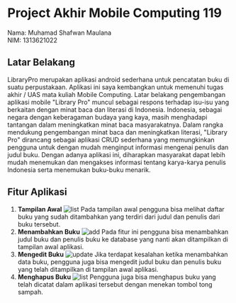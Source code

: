 # Project Akhir Mobile Computing 119

Nama: Muhamad Shafwan Maulana <br>
NIM: 1313621022

## Latar Belakang

LibraryPro merupakan aplikasi android sederhana untuk pencatatan buku di suatu perpustakaan. Aplikasi ini saya kembangkan untuk memenuhi tugas akhir / UAS mata kuliah Mobile Computing. Latar belakang pengembangan aplikasi mobile "Library Pro" muncul sebagai respons terhadap isu-isu yang berkaitan dengan minat baca dan literasi di Indonesia. Indonesia, sebagai negara dengan keberagaman budaya yang kaya, masih menghadapi tantangan dalam meningkatkan minat baca masyarakatnya. Dalam rangka mendukung pengembangan minat baca dan meningkatkan literasi, "Library Pro" dirancang sebagai aplikasi CRUD sederhana yang memungkinkan pengguna untuk dengan mudah menginput informasi mengenai penulis dan judul buku. Dengan adanya aplikasi ini, diharapkan masyarakat dapat lebih mudah menemukan dan mengakses informasi tentang karya-karya penulis Indonesia serta menemukan buku-buku menarik.

## Fitur Aplikasi

1. **Tampilan Awal** ![list](https://github.com/JukJerus/UASMobcom/assets/94906828/6362d854-7ff0-4d0d-b257-070077aa8d15) Pada tampilan awal pengguna bisa melihat daftar buku yang sudah ditambahkan yang terdiri dari judul dan penulis dari buku tersebut. <br>
2. **Menambahkan Buku** ![add](https://github.com/JukJerus/UASMobcom/assets/94906828/4684ecc5-24ee-4f6b-8095-dbebb15fb32d) Pada fitur ini pengguna bisa menambahkan judul buku dan penulis buku ke database yang nanti akan ditampilkan di tampilan awal aplikasi. <br>
3. **Mengedit Buku** ![update](https://github.com/JukJerus/UASMobcom/assets/94906828/95f008f6-2d0d-4d3d-afa0-4d923ede343b) Jika terdapat kesalahan ketika menambahkan data buku, pengguna juga bisa mengedit judul buku dan penulis buku yang telah ditampilkan di tampilan awal aplikasi. <br>
4. **Menghapus Buku** ![list](https://github.com/JukJerus/UASMobcom/assets/94906828/1ca8a563-c1c5-4f37-809d-4e8a854af5b2) Pengguna juga bisa menghapus buku yang telah dicatat dalam aplikasi tersebut dengan menekan tombol tong sampah.


